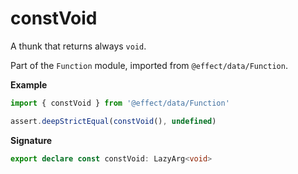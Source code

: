 # constVoid

A thunk that returns always `void`.

Part of the `Function` module, imported from `@effect/data/Function`.

**Example**

```ts
import { constVoid } from '@effect/data/Function'

assert.deepStrictEqual(constVoid(), undefined)
```

**Signature**

```ts
export declare const constVoid: LazyArg<void>
```
